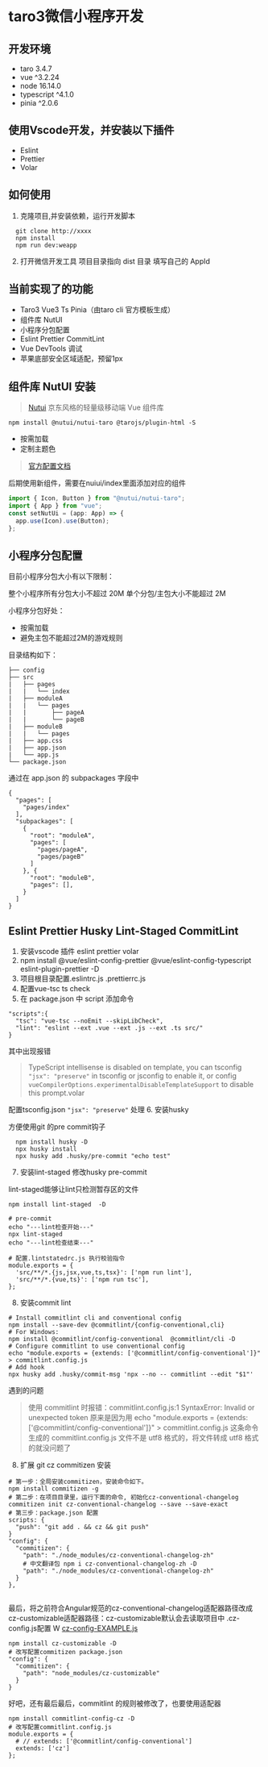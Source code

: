 # taro3微信小程序开发

## 开发环境

- taro 3.4.7
- vue ^3.2.24
- node 16.14.0
- typescript ^4.1.0
- pinia ^2.0.6

## 使用Vscode开发，并安装以下插件

- Eslint
- Prettier
- Volar

## 如何使用

1. 克隆项目,并安装依赖，运行开发脚本
```shell
  git clone http://xxxx
  npm install
  npm run dev:weapp
```

2. 打开微信开发工具 项目目录指向 dist 目录 填写自己的 AppId

## 当前实现了的功能

- Taro3 Vue3 Ts Pinia（由taro cli 官方模板生成）
- 组件库 NutUI
- 小程序分包配置
- Eslint Prettier CommitLint
- Vue DevTools 调试
- 苹果底部安全区域适配，预留1px

## 组件库 NutUI 安装

> [Nutui](https://nutui.jd.com/#/) 京东风格的轻量级移动端 Vue 组件库

```shell
npm install @nutui/nutui-taro @tarojs/plugin-html -S
```

- 按需加载
- 定制主题色

> [官方配置文档](https://taro-docs.jd.com/taro/docs/nutui#%E6%8C%89%E7%85%A7%E4%B8%8B%E6%96%B9%E5%9B%BE%E7%89%87%E4%BE%9D%E6%AC%A1%E9%80%89%E6%8B%A9%E9%80%89%E6%8B%A9-vue3--nutui-%E6%A8%A1%E6%9D%BF)

后期使用新组件，需要在nuiui/index里面添加对应的组件
```ts
import { Icon, Button } from "@nutui/nutui-taro";
import { App } from "vue";
const setNutUi = (app: App) => {
  app.use(Icon).use(Button);
};
```

## 小程序分包配置

目前小程序分包大小有以下限制：

整个小程序所有分包大小不超过 20M
单个分包/主包大小不能超过 2M

小程序分包好处：
- 按需加载
- 避免主包不能超过2M的游戏规则

目录结构如下：
```shell
├── config
├── src
|   ├── pages
|   |   └── index
|   ├── moduleA
|   |   └── pages
|   |       ├── pageA
|   |       └── pageB
|   ├── moduleB
|   |   └── pages
|   ├── app.css
|   ├── app.json
|   └── app.js
└── package.json
```
通过在 app.json 的 subpackages 字段中
```shell
{
  "pages": [
    "pages/index"
  ],
  "subpackages": [
    {
      "root": "moduleA",
      "pages": [
        "pages/pageA",
        "pages/pageB"
      ]
    }, {
      "root": "moduleB",
      "pages": [],
    }
  ]
}
```

## Eslint Prettier Husky Lint-Staged CommitLint

1. 安装vscode 插件 eslint prettier volar
2. npm install @vue/eslint-config-prettier @vue/eslint-config-typescript eslint-plugin-prettier -D
3. 项目根目录配置.eslintrc.js .prettierrc.js
4. 配置vue-tsc   ts check   
5. 在 package.json 中 script 添加命令
```shell
"scripts":{
  "tsc": "vue-tsc --noEmit --skipLibCheck",
  "lint": "eslint --ext .vue --ext .js --ext .ts src/"
}
```
其中出现报错
> TypeScript intellisense is disabled on template, you can tsconfig `"jsx": "preserve"` in tsconfig or jsconfig to enable it, or config `vueCompilerOptions.experimentalDisableTemplateSupport` to disable this prompt.volar

配置tsconfig.json `"jsx": "preserve"` 处理
6. 安装husky

方便使用git 的pre commit钩子
```shell
  npm install husky -D
  npx husky install
  npx husky add .husky/pre-commit "echo test"
```

7. 安装lint-staged 修改husky pre-commit

lint-staged能够让lint只检测暂存区的文件

```shell
npm install lint-staged  -D

# pre-commit
echo "---lint检查开始---"
npx lint-staged
echo "---lint检查结束---"

# 配置.lintstatedrc.js 执行校验指令
module.exports = {
  'src/**/*.{js,jsx,vue,ts,tsx}': ['npm run lint'],
  'src/**/*.{vue,ts}': ['npm run tsc'],
};
```
8. 安装commit lint
   
```shell
# Install commitlint cli and conventional config
npm install --save-dev @commitlint/{config-conventional,cli}
# For Windows:
npm install @commitlint/config-conventional  @commitlint/cli -D
# Configure commitlint to use conventional config
echo "module.exports = {extends: ['@commitlint/config-conventional']}" > commitlint.config.js
# Add hook
npx husky add .husky/commit-msg 'npx --no -- commitlint --edit "$1"'
```

遇到的问题
>使用 commitlint 时报错：commitlint.config.js:1 SyntaxError: Invalid or unexpected token
原来是因为用 echo "module.exports = {extends: ['@commitlint/config-conventional']}" > commitlint.config.js 这条命令
生成的 commitlint.config.js 文件不是 utf8 格式的，将文件转成 utf8 格式的就没问题了

8. 扩展 git cz  commitizen 安装
```shell
# 第一步：全局安装commitizen，安装命令如下。
npm install commitizen -g
# 第二步：在项目目录里，运行下面的命令, 初始化cz-conventional-changelog
commitizen init cz-conventional-changelog --save --save-exact
# 第三步：package.json 配置
scripts: {
  "push": "git add . && cz && git push"
}
"config": {
  "commitizen": {
    "path": "./node_modules/cz-conventional-changelog-zh"
    # 中文翻译包 npm i cz-conventional-changelog-zh -D
    "path": "./node_modules/cz-conventional-changelog-zh"
  }
},
 
```
最后，将之前符合Angular规范的cz-conventional-changelog适配器路径改成cz-customizable适配器路径：cz-customizable默认会去读取项目中 .cz-config.js配置
W
[cz-config-EXAMPLE.js](https://github.com/leoforfree/cz-customizable/blob/master/cz-config-EXAMPLE.js)

```shell
npm install cz-customizable -D
# 改写配置commitizen package.json
"config": {
  "commitizen": {
    "path": "node_modules/cz-customizable"
  }
}
```
好吧，还有最后最后，commitlint 的规则被修改了，也要使用适配器
```shell
npm install commitlint-config-cz -D
# 改写配置commitlint.config.js
module.exports = { 
  # // extends: ['@commitlint/config-conventional']
  extends: ['cz']
};
```